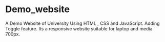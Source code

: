 # Demo_website
A Demo Website of University Using HTML , CSS  and JavaScript. Adding Toggle feature. Its a responsive website suitable for laptop and media 700px.
